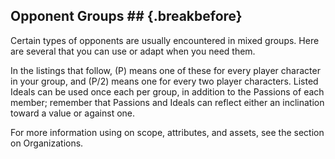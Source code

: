## Opponent Groups ## {.breakbefore}

Certain types of opponents are usually encountered in mixed groups. Here
are several that you can use or adapt when you need them.

In the listings that follow, (P) means one of these for every player
character in your group, and (P/2) means one for every two player
characters. Listed Ideals can be used once each per group, in addition
to the Passions of each member; remember that Passions and Ideals can
reflect either an inclination toward a value or against one.

For more information using on scope, attributes, and assets, see the
section on Organizations.

